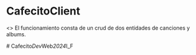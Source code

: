 # CafecitoClient

<> El funcionamiento consta de un crud de dos entidades de canciones y albums.

#   C a f e c i t o _ D e v _ W e b _ 2 0 2 4 _ I _ F 
 
 

